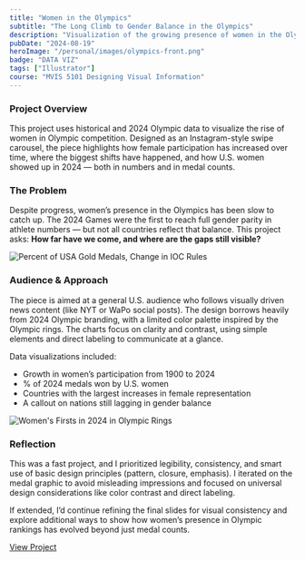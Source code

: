 ```yaml
---
title: "Women in the Olympics"
subtitle: "The Long Climb to Gender Balance in the Olympics"
description: "Visualization of the growing presence of women in the Olympics, highlighting milestones and gender parity at the 2024 Games."
pubDate: "2024-08-19"
heroImage: "/personal/images/olympics-front.png"
badge: "DATA VIZ"
tags: ["Illustrator"]
course: "MVIS 5101 Designing Visual Information"
---
```


### **Project Overview**
This project uses historical and 2024 Olympic data to visualize the rise of women in Olympic competition. Designed as an Instagram-style swipe carousel, the piece highlights how female participation has increased over time, where the biggest shifts have happened, and how U.S. women showed up in 2024 — both in numbers and in medal counts.


### **The Problem**
Despite progress, women’s presence in the Olympics has been slow to catch up. The 2024 Games were the first to reach full gender parity in athlete numbers — but not all countries reflect that balance. This project asks: **How far have we come, and where are the gaps still visible?**

![Percent of USA Gold Medals, Change in IOC Rules](/personal/images/olympics-change.png) 

### **Audience & Approach**
The piece is aimed at a general U.S. audience who follows visually driven news content (like NYT or WaPo social posts). The design borrows heavily from 2024 Olympic branding, with a limited color palette inspired by the Olympic rings. The charts focus on clarity and contrast, using simple elements and direct labeling to communicate at a glance.

Data visualizations included:

- Growth in women’s participation from 1900 to 2024
- % of 2024 medals won by U.S. women
- Countries with the largest increases in female representation
- A callout on nations still lagging in gender balance

![Women's Firsts in 2024 in Olympic Rings](/personal/images/olympics-women.png)

### **Reflection**
This was a fast project, and I prioritized legibility, consistency, and smart use of basic design principles (pattern, closure, emphasis). I iterated on the medal graphic to avoid misleading impressions and focused on universal design considerations like color contrast and direct labeling.

If extended, I’d continue refining the final slides for visual consistency and explore additional ways to show how women’s presence in Olympic rankings has evolved beyond just medal counts.



<div class="text-center">
  <a 
    href="/personal/olympics_kbarbour_final.pdf"
    class="text-primaryPurple text-xl underline hover:text-black"
    target="_blank"
    rel="noopener noreferrer"
  >
    View Project
  </a>
</div>